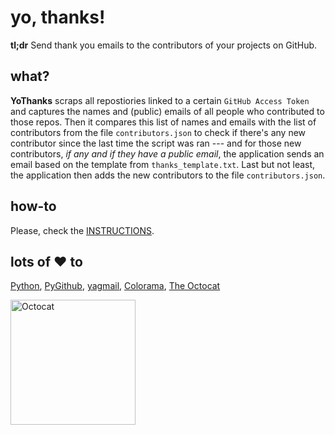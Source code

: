 # yo, thanks!
**tl;dr** Send thank you emails to the contributors of your projects on GitHub.


## what?

**YoThanks** scraps all repostiories linked to a certain `GitHub Access Token` and captures the names and (public) emails of all people who contributed to those repos. Then it compares this list of names and emails with the list of contributors from the file `contributors.json` to check if there's any new contributor since the last time the script was ran --- and for those new contributors, *if any and if they have a public email*, the application sends an email based on the template from `thanks_template.txt`. Last but not least, the application then adds the new contributors to the file `contributors.json`.

## how-to  

Please, check the [INSTRUCTIONS](https://github.com/42piratas/yothanks/blob/master/INSTRUCTIONS.md).

## lots of :heart: to 

[Python](https://www.python.org), [PyGithub](https://pypi.org/project/PyGithub/), [yagmail](http://pygithub.readthedocs.io),  [Colorama](https://pypi.org/project/colorama/), [The Octocat](https://github.com/octocat) 

<img src="https://octodex.github.com/images/daftpunktocat-guy.gif" alt="Octocat" width="200px"/>
